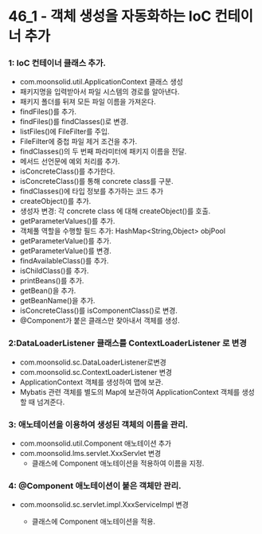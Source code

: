 # 46_1 - 객체 생성을 자동화하는 IoC 컨테이너 추가



### 1: IoC 컨테이너 클래스 추가.

- com.moonsolid.util.ApplicationContext 클래스 생성
- 패키지명을 입력받아서 파일 시스템의 경로를 알아낸다.
- 패키지 폴더를 뒤져 모든 파일 이름을 가져온다.
- findFiles()를 추가.
- findFiles()를 findClasses()로 변경.
- listFiles()에 FileFilter를 주입.
- FileFilter에 중첩 파일 제거 조건을 추가.
- findClasses()의 두 번째 파라미터에 패키지 이름을 전달.
- 메서드 선언문에 예외 처리를 추가.
- isConcreteClass()를 추가한다.
- isConcreteClass()를 통해 concrete class를 구분.
- findClasses()에 타입 정보를 추가하는 코드 추가
- createObject()를 추가.
- 생성자 변경: 각 concrete class 에 대해 createObject()를 호출.
- getParameterValues()를 추가.
- 객체풀 역할을 수행할 필드 추가: HashMap<String,Object> objPool
- getParameterValue()를 추가.
- getParameterValue()를 변경.
- findAvailableClass()를 추가.
- isChildClass()를 추가.
- printBeans()를 추가.
- getBean()을 추가.
- getBeanName()을 추가.
- isConcreteClass()를 isComponentClass()로 변경. 
- @Component가 붙은 클래스만 찾아내서 객체를 생성.

### 2:DataLoaderListener 클래스를 ContextLoaderListener 로 변경

- com.moonsolid.sc.DataLoaderListener로변경
- com.moonsolid.sc.ContextLoaderListener 변경
- ApplicationContext 객체를 생성하여 맵에 보관.
- Mybatis 관련 객체를 별도의 Map에 보관하여 ApplicationContext 객체를 생성할 때 넘겨준다.
### 3: 애노테이션을 이용하여 생성된 객체의 이름을 관리.

- com.moonsolid.util.Component 애노테이션 추가
- com.moonsolid.lms.servlet.XxxServlet 변경
  - 클래스에 Component 애노테이션을 적용하여 이름을 지정.
### 4: @Component 애노테이션이 붙은 객체만 관리.

- com.moonsolid.sc.servlet.impl.XxxServiceImpl 변경
  
  - 클래스에 Component 애노테이션을 적용.
  
  
